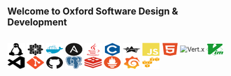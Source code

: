 ## Welcome to Oxford Software Design & Development


<div style="display: inline_block"><br>
  <img align="center" alt="Linux" title="Linux" 
       height="30" width="40" src="https://raw.githubusercontent.com/devicons/devicon/master/icons/linux/linux-plain.svg">
  <img align="center" alt="Centos" title="Centos" 
       height="30" width="40" src="https://raw.githubusercontent.com/devicons/devicon/master/icons/centos/centos-plain.svg">
  <img align="center" alt="Docker" title="Docker"
       height="30" width="40" src="https://raw.githubusercontent.com/devicons/devicon/master/icons/docker/docker-plain.svg">
  <img align="center" alt="Ansible" title="Ansible"
       height="30" width="40" src="https://raw.githubusercontent.com/devicons/devicon/master/icons/ansible/ansible-plain.svg">
  <img align="center" alt="Java" title="Java" 
       height="30" width="40" src="https://raw.githubusercontent.com/devicons/devicon/master/icons/java/java-plain.svg">
  <img align="center" alt="C" title="C" 
       height="30" width="40" src="https://raw.githubusercontent.com/devicons/devicon/master/icons/c/c-plain.svg">
  <img align="center" alt="Groovy" title="Groovy" 
       height="30" width="40" src="https://raw.githubusercontent.com/devicons/devicon/master/icons/groovy/groovy-plain.svg">
  <img align="center" alt="Javascript" title="Javascript" 
       height="30" width="40" src="https://raw.githubusercontent.com/devicons/devicon/master/icons/javascript/javascript-plain.svg">
  <img align="center" alt="HTML5" title="HTML5" 
       height="30" width="40" src="https://raw.githubusercontent.com/devicons/devicon/master/icons/html5/html5-plain.svg">
  <img align="center" alt="Vert.x" 
      title="Vert.x (image credit: Julien Knebel, CC BY-SA 4.0, via Wikimedia Commons"
       height="40" width="40" src="https://upload.wikimedia.org/wikipedia/commons/c/c4/Vert.x_Logo.svg">
  <img align="center" alt="Vim" title="Vim" 
       height="30" width="40" src="https://raw.githubusercontent.com/devicons/devicon/master/icons/vim/vim-plain.svg">
  <img align="center" alt="VSCode" title="VSCode" 
       height="30" width="40" src="https://raw.githubusercontent.com/devicons/devicon/master/icons/vscode/vscode-plain.svg">
  <img align="center" alt="Git" title="Git" 
       height="30" width="40" src="https://raw.githubusercontent.com/devicons/devicon/master/icons/git/git-plain.svg">
  <img align="center" alt="Github" title="Github" 
       height="30" width="40" src="https://raw.githubusercontent.com/devicons/devicon/master/icons/github/github-original.svg">
  <img align="center" alt="PostgreSQL" title="PostgreSQL"
       height="30" width="40" src="https://raw.githubusercontent.com/devicons/devicon/master/icons/postgresql/postgresql-plain.svg">
    <img align="center" alt="REDIS" title="REDIS"
       height="30" width="40" src="https://raw.githubusercontent.com/devicons/devicon/master/icons/redis/redis-plain.svg">
  <img align="center" alt="Prometheus" title="Prometheus"
       height="30" width="40" src="https://raw.githubusercontent.com/devicons/devicon/master/icons/prometheus/prometheus-original.svg">
  <img align="center" alt="Grafana" title="Grafana"
       height="30" width="40" src="https://raw.githubusercontent.com/devicons/devicon/master/icons/grafana/grafana-original.svg">
  <img align="center" alt="AWS" title="AWS" 
       height="30" width="40" src="https://raw.githubusercontent.com/devicons/devicon/master/icons/amazonwebservices/amazonwebservices-original.svg">
</div>


<!--
**oxsdd/oxsdd** is a ✨ _special_ ✨ repository because its `README.md` (this file) appears on your GitHub profile.

Here are some ideas to get you started:

- 🔭 I’m currently working on ...
- 🌱 I’m currently learning ...
- 👯 I’m looking to collaborate on ...
- 🤔 I’m looking for help with ...
- 💬 Ask me about ...
- 📫 How to reach me: ...
- 😄 Pronouns: ...
- ⚡ Fun fact: ...
-->

